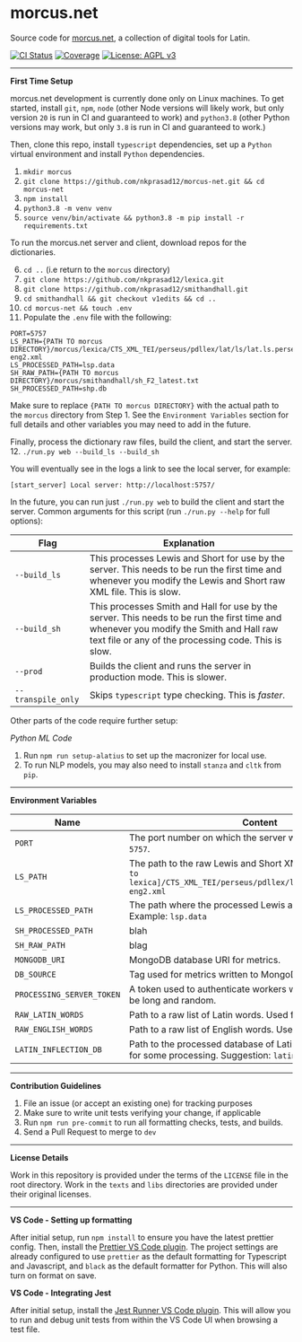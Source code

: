# morcus.net

Source code for [morcus.net](https://www.morcus.net), a collection of digital tools for Latin.

[![CI Status](https://github.com/nkprasad12/morcus-net/actions/workflows/ci-workflow.yaml/badge.svg)](https://github.com/nkprasad12/morcus-net/actions)
[![Coverage](https://codecov.io/gh/nkprasad12/morcus-net/branch/main/graph/badge.svg?token=G65VJM8B56)](https://codecov.io/gh/nkprasad12/morcus-net)
[![License: AGPL v3](https://img.shields.io/badge/License-AGPL_v3-blue.svg)](https://www.gnu.org/licenses/agpl-3.0)

---

**First Time Setup**

morcus.net development is currently done only on Linux machines.
To get started, install `git`, `npm`, `node` (other Node versions will likely work, but only version `20` is run in CI and guaranteed to work) and `python3.8` (other Python versions may work, but only `3.8` is run in CI and guaranteed to work.)

Then, clone this repo, install `typescript` dependencies, set up a `Python` virtual environment and install `Python` dependencies.

1. `mkdir morcus`
2. `git clone https://github.com/nkprasad12/morcus-net.git && cd morcus-net`
3. `npm install`
4. `python3.8 -m venv venv`
5. `source venv/bin/activate && python3.8 -m pip install -r requirements.txt`

To run the morcus.net server and client, download repos for the dictionaries.

6. `cd ..` (i.e return to the `morcus` directory)
7. `git clone https://github.com/nkprasad12/lexica.git`
8. `git clone https://github.com/nkprasad12/smithandhall.git`
9. `cd smithandhall && git checkout v1edits && cd ..`
10. `cd morcus-net && touch .env`
11. Populate the `.env` file with the following:

```
PORT=5757
LS_PATH={PATH TO morcus DIRECTORY}/morcus/lexica/CTS_XML_TEI/perseus/pdllex/lat/ls/lat.ls.perseus-eng2.xml
LS_PROCESSED_PATH=lsp.data
SH_RAW_PATH={PATH TO morcus DIRECTORY}/morcus/smithandhall/sh_F2_latest.txt
SH_PROCESSED_PATH=shp.db
```

Make sure to replace `{PATH TO morcus DIRECTORY}` with the actual path to the `morcus` directory from Step 1.
See the `Environment Variables` section for full details and other variables you may need to add in the future.

Finally, process the dictionary raw files, build the client, and start the server. 12. `./run.py web --build_ls --build_sh`

You will eventually see in the logs a link to see the local server, for example:

```
[start_server] Local server: http://localhost:5757/
```

In the future, you can run just `./run.py web` to build the client and start the server.
Common arguments for this script (run `./run.py --help` for full options):

| Flag               | Explanation                                                                                                                                                                                    |
| ------------------ | ---------------------------------------------------------------------------------------------------------------------------------------------------------------------------------------------- |
| `--build_ls`       | This processes Lewis and Short for use by the server. This needs to be run the first time and whenever you modify the Lewis and Short raw XML file. This is slow.                              |
| `--build_sh`       | This processes Smith and Hall for use by the server. This needs to be run the first time and whenever you modify the Smith and Hall raw text file or any of the processing code. This is slow. |
| `--prod`           | Builds the client and runs the server in production mode. This is slower.                                                                                                                      |
| `--transpile_only` | Skips `typescript` type checking. This is _faster_.                                                                                                                                            |

Other parts of the code require further setup:

_Python ML Code_

1. Run `npm run setup-alatius` to set up the macronizer for local use.
2. To run NLP models, you may also need to install `stanza` and `cltk` from `pip`.

---

**Environment Variables**

| Name                      | Content                                                                                                                             |
| ------------------------- | ----------------------------------------------------------------------------------------------------------------------------------- |
| `PORT`                    | The port number on which the server will listen. Example: `5757`.                                                                   |
| `LS_PATH`                 | The path to the raw Lewis and Short XML file. Example: `[Path to lexica]/CTS_XML_TEI/perseus/pdllex/lat/ls/lat.ls.perseus-eng2.xml` |
| `LS_PROCESSED_PATH`       | The path where the processed Lewis and Short file will be. Example: `lsp.data`                                                      |
| `SH_PROCESSED_PATH`       | blah                                                                                                                                |
| `SH_RAW_PATH`             | blag                                                                                                                                |
| `MONGODB_URI`             | MongoDB database URI for metrics.                                                                                                   |
| `DB_SOURCE`               | Tag used for metrics written to MongoDB. Example: `local`.                                                                          |
| `PROCESSING_SERVER_TOKEN` | A token used to authenticate workers with the server. Should be long and random.                                                    |
| `RAW_LATIN_WORDS`         | Path to a raw list of Latin words. Used for some processing.                                                                        |
| `RAW_ENGLISH_WORDS`       | Path to a raw list of English words. Used for some processing.                                                                      |
| `LATIN_INFLECTION_DB`     | Path to the processed database of Latin inflection data. Used for some processing. Suggestion: `latin_inflect.db`                   |

---

**Contribution Guidelines**

1. File an issue (or accept an existing one) for tracking purposes
2. Make sure to write unit tests verifying your change, if applicable
3. Run `npm run pre-commit` to run all formatting checks, tests, and builds.
4. Send a Pull Request to merge to `dev`

---

**License Details**

Work in this repository is provided under the terms of the `LICENSE` file in the root directory. Work in the `texts` and `libs` directories are provided under their original licenses.

---

**VS Code - Setting up formatting**

After initial setup, run `npm install` to ensure you have the latest prettier config. Then, install the
[Prettier VS Code plugin](https://marketplace.visualstudio.com/items?itemName=esbenp.prettier-vscode).
The project settings are already configured to use `prettier` as the default formatting for Typescript and Javascript, and `black`
as the default formatter for Python. This will also turn on format on save.

**VS Code - Integrating Jest**

After initial setup, install the [Jest Runner VS Code plugin](https://marketplace.visualstudio.com/items?itemName=firsttris.vscode-jest-runner).
This will allow you to run and debug unit tests from within the VS Code UI when browsing a test file.
